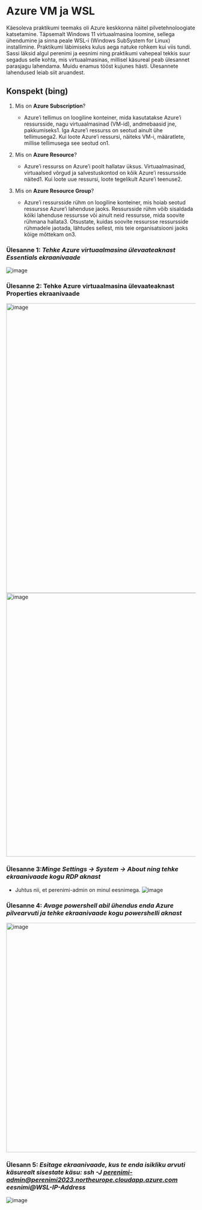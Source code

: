 # Azure VM ja WSL

Käesoleva praktikumi teemaks oli Azure keskkonna näitel pilvetehnoloogiate katsetamine. 
Täpsemalt Windows 11 virtuaalmasina loomine, sellega ühendumine ja sinna peale WSL-i (Windows SubSystem for Linux) installimine.
Praktikumi läbimiseks kulus aega natuke rohkem kui viis tundi.
Sassi läksid algul perenimi ja eesnimi ning praktikumi vahepeal tekkis suur segadus selle kohta, mis virtuaalmasinas, millisel käsureal peab ülesannet parasjagu lahendama. Muidu enamus tööst kujunes hästi. Ülesannete lahendused leiab siit aruandest.


## Konspekt (bing)
1. Mis on **Azure Subscription**?
   *  Azure’i tellimus on loogiline konteiner, mida kasutatakse Azure’i ressursside, nagu virtuaalmasinad (VM-id), andmebaasid jne, pakkumiseks1.
     Iga Azure’i ressurss on seotud ainult ühe tellimusega2.
     Kui loote Azure’i ressursi, näiteks VM-i, määratlete, millise tellimusega see seotud on1.

3. Mis on **Azure Resource**?
   *  Azure’i ressurss on Azure’i poolt hallatav üksus.
     Virtuaalmasinad, virtuaalsed võrgud ja salvestuskontod on kõik Azure’i ressursside näited1.
     Kui loote uue ressursi, loote tegelikult Azure’i teenuse2.

5. Mis on **Azure Resource Group**?
   *  Azure’i ressursside rühm on loogiline konteiner, mis hoiab seotud ressursse Azure’i lahenduse jaoks.
     Ressursside rühm võib sisaldada kõiki lahenduse ressursse või ainult neid ressursse, mida soovite rühmana hallata3.
     Otsustate, kuidas soovite ressursse ressursside rühmadele jaotada, lähtudes sellest, mis teie organisatsiooni jaoks kõige mõttekam on3.

### Ülesanne 1: _Tehke Azure virtuaalmasina ülevaateaknast Essentials ekraanivaade_

![image](https://github.com/riikaseeba/opsys2023/assets/144622934/b2209857-8ea2-49a8-a8f4-d04791ec91b7)

### Ülesanne 2: Tehke Azure virtuaalmasina ülevaateaknast Properties ekraanivaade

<img width="771" alt="image" src="https://github.com/riikaseeba/opsys2023/assets/144622934/68b3cff3-7814-4997-a574-4b0293c53b56">
<img width="702" alt="image" src="https://github.com/riikaseeba/opsys2023/assets/144622934/1d6554c9-b267-46da-b188-0b85502d8bad">

### Ülesanne 3:_Minge Settings -> System -> About ning tehke ekraanivaade kogu RDP aknast_

  *  Juhtus nii, et perenimi-admin on minul eesnimega.
![image](https://github.com/riikaseeba/opsys2023/assets/144622934/3454f1cb-a48c-4831-a889-cc2429b5d674)

### Ülesanne 4: _Avage powershell abil ühendus enda Azure pilvearvuti ja tehke ekraanivaade kogu powershelli aknast_

<img width="611" alt="image" src="https://github.com/riikaseeba/opsys2023/assets/144622934/f4bc0b74-cf63-4e1c-a199-eeee1eb6490d">

### Ülesann 5: _Esitage ekraanivaade, kus te enda isikliku arvuti käsurealt sisestate käsu: ssh -J perenimi-admin@perenimi2023.northeurope.cloudapp.azure.com eesnimi@WSL-IP-Address_

![image](https://github.com/riikaseeba/opsys2023/assets/144622934/425792ca-ca4a-4316-9dc3-d883acfa2868)
